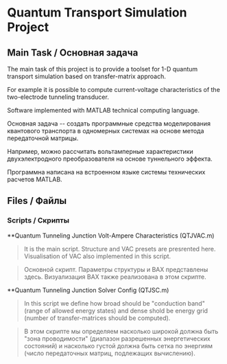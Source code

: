 Quantum Transport Simulation Project
=====================================

## Main Task / Основная задача
The main task of this project is to provide a toolset for 1-D 
quantum transport simulation based on transfer-matrix approach.

For example it is possible to compute current-voltage characteristics 
of the two-electrode tunneling transducer.

Software implemented with MATLAB technical computing language.

Основная задача -- создать программные средства моделирования квантового
транспорта в одномерных системах на основе метода передаточной матрицы.

Например, можно рассчитать вольтамперные характеристики двухэлектродного 
преобразователя на основе туннельного эффекта.

Программна написана на встроенном языке системы технических расчетов MATLAB.

## Files / Файлы
### Scripts / Скрипты
**Quantum Tunneling Junction Volt-Ampere Characteristics (QTJVAC.m)
>It is the main script. Structure and VAC presets are presrented here. Visualisation of VAC also implemented in this script.

>Основной скрипт. Параметры структуры и ВАХ представлены здесь. Визуализация ВАХ также реализована в этом скрипте.

**Quantum Tunneling Junction Solver Config (QTJSC.m)
>In this script we define how broad should be "conduction band" (range of allowed energy states) and dense shold be energy grid (number of transfer-matrices should be computed).

>В этом скрипте мы определяем насколько широкой должна быть "зона проводимости" (диапазон разрешенных энергетических состояний) и насколько густой должна быть сетка по энергиям (число передаточных матриц, подлежащих вычислению).
